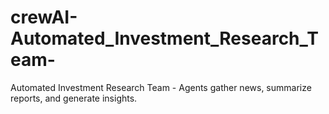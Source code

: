 # crewAI-Automated_Investment_Research_Team-
Automated Investment Research Team    - Agents gather news, summarize reports, and generate insights.
